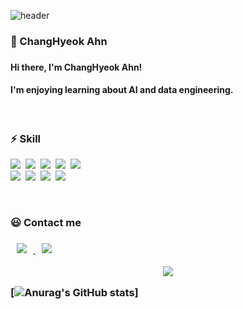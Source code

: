 ![header](https://capsule-render.vercel.app/api?type=soft&color=auto&height=150&section=header&text=ChangHyeok&fontSize=70&animation=twinkling)

<h3>🥰 ChangHyeok Ahn<h3>

#### Hi there, I'm ChangHyeok Ahn!
#### I'm enjoying learning about AI and data engineering.

<br>

<h3>⚡ Skill </h3>

<p>
  <img src="https://img.shields.io/badge/Python-3766AB?style=flat-square&logo=Python&logoColor=white"/></a>&nbsp 
  <img src="https://img.shields.io/badge/C++-00599C?style=flat-square&logo=C%2B%2B&logoColor=white"/></a>&nbsp
  <img src="https://img.shields.io/badge/Appache Spark-E25A1C?style=flat-square&logo=ApacheSpark&logoColor=white"/></a>&nbsp
  <img src="https://img.shields.io/badge/Sklearn-F7931E?style=flat-square&logo=scikit-learn&logoColor=white"/></a>&nbsp 
  <img src="https://img.shields.io/badge/Pytorch-EE4C2C?style=flat-square&logo=PyTorch&logoColor=white"/></a>&nbsp 
  <br>
  <img src="https://img.shields.io/badge/Flask-000000?style=flat-square&logo=Flask&logoColor=white"/></a>&nbsp 
  <img src="https://img.shields.io/badge/Jupyter-E6B91E?style=flat-square&logo=Jupyter&logoColor=white"/></a>&nbsp 
  <img src="https://img.shields.io/badge/Docker-DB3552?style=flat-square&logo=docker&logoColor=white"/></a>&nbsp 
  <img src="https://img.shields.io/badge/AWS-333664?style=flat-square&logo=amazon-aws&logoColor=white"/></a>&nbsp
</p>

<br>

<h3>😃 Contact me<h3>
<a> <a href="mailto:chahn9503@gmail.com">
<img
src="https://img.shields.io/badge/Gmail-d14836?style=flat-square&logo=Gmail&logoColor=white&link=mailto:quf8093@gmail.com"
style="height : auto; margin-left : 10px; margin-right : 10px;"/>
</a> <a href="https://www.instagram.com/c_hyeok2/">
<img
src="http://img.shields.io/badge/-Instagram-black?style=flat&logo=Instagram&link=https://instagram.com/fivepxint/"
style="height : auto; margin-left : 10px; margin-right : 10px;"/>
</a>
  
<br>



<p align="center">
  <a href="https://hits.seeyoufarm.com"><img src="https://hits.seeyoufarm.com/api/count/incr/badge.svg?tab=repositories&url=https%3A%2F%2Fgithub.com%2FHyeok95&count_bg=%2379C83D&title_bg=%23555555&icon=&icon_color=%23E7E7E7&title=hits&edge_flat=false"/></a>
</p>
  
[![Anurag's GitHub stats](https://github-readme-stats.vercel.app/api?username=Hyeok95)]
